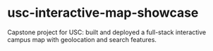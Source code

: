 # usc-interactive-map-showcase
Capstone project for USC: built and deployed a full-stack interactive campus map with geolocation and search features.
